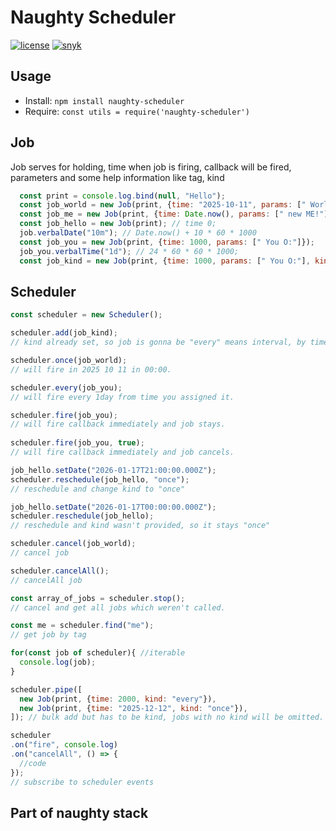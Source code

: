 # Naughty Scheduler
[![license](https://img.shields.io/badge/license-MIT-blue.svg)](https://github.com/NaughtySora/naughty-scheduler/blob/master/LICENSE)
[![snyk](https://snyk.io/test/github/NaughtySora/naughty-scheduler/badge.svg)](https://snyk.io/test/github/NaughtySora/naughty-scheduler)

## Usage
- Install: `npm install naughty-scheduler`
- Require: `const utils = require('naughty-scheduler')`

## Job

Job serves for holding, time when job is firing, callback will be fired, parameters and some help information like tag, kind

```js
  const print = console.log.bind(null, "Hello");
  const job_world = new Job(print, {time: "2025-10-11", params: [" World!"]});
  const job_me = new Job(print, {time: Date.now(), params: [" new ME!"], tag: "me"});
  const job_hello = new Job(print); // time 0;
  job.verbalDate("10m"); // Date.now() + 10 * 60 * 1000
  const job_you = new Job(print, {time: 1000, params: [" You O:"]});
  job_you.verbalTime("1d"); // 24 * 60 * 60 * 1000;
  const job_kind = new Job(print, {time: 1000, params: [" You O:"], kind: "every"});
```

## Scheduler

```js
const scheduler = new Scheduler();

scheduler.add(job_kind);
// kind already set, so job is gonna be "every" means interval, by time(1000);

scheduler.once(job_world);
// will fire in 2025 10 11 in 00:00.

scheduler.every(job_you);
// will fire every 1day from time you assigned it.

scheduler.fire(job_you);
// will fire callback immediately and job stays.
 
scheduler.fire(job_you, true);
// will fire callback immediately and job cancels.

job_hello.setDate("2026-01-17T21:00:00.000Z");
scheduler.reschedule(job_hello, "once");
// reschedule and change kind to "once"

job_hello.setDate("2026-01-17T00:00:00.000Z");
scheduler.reschedule(job_hello);
// reschedule and kind wasn't provided, so it stays "once"

scheduler.cancel(job_world);
// cancel job

scheduler.cancelAll();
// cancelAll job

const array_of_jobs = scheduler.stop();
// cancel and get all jobs which weren't called.

const me = scheduler.find("me");
// get job by tag

for(const job of scheduler){ //iterable
  console.log(job);
}

scheduler.pipe([
  new Job(print, {time: 2000, kind: "every"}),
  new Job(print, {time: "2025-12-12", kind: "once"}),
]); // bulk add but has to be kind, jobs with no kind will be omitted.

scheduler
.on("fire", console.log)
.on("cancelAll", () => {
  //code
});
// subscribe to scheduler events
```

## Part of naughty stack
